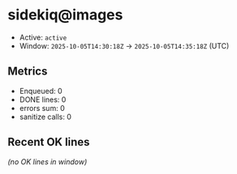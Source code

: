 # sidekiq@images

- Active: `active`
- Window: `2025-10-05T14:30:18Z` → `2025-10-05T14:35:18Z` (UTC)

## Metrics
- Enqueued: 0
- DONE lines: 0
- errors sum: 0
- sanitize calls: 0

## Recent OK lines
_(no OK lines in window)_
